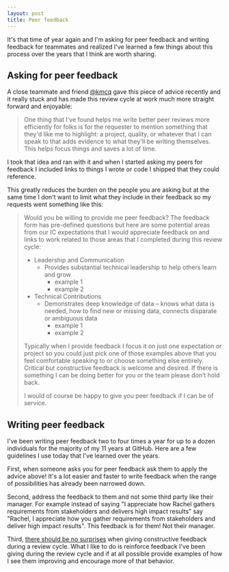 ```yaml
---
layout: post
title: Peer feedback
---
```


It's that time of year again and I'm asking for peer feedback and writing feedback for teammates and realized I've learned a few things about this process over the years that I think are worth sharing.

## Asking for peer feedback

A close teammate and friend [@kmcq](https://github.com/kmcq) gave this piece of advice recently and it really stuck and has made this review cycle at work much more straight forward and enjoyable:

> One thing that I've found helps me write better peer reviews more efficiently for folks is for the requester to mention something that they'd like me to highlight: a project, quality, or whatever that I can speak to that adds evidence to what they'll be writing themselves. This helps focus things and saves a lot of time.

I took that idea and ran with it and when I started asking my peers for feedback I included links to things I wrote or code I shipped that they could reference.

This greatly reduces the burden on the people you are asking but at the same time I don't want to limit what they include in their feedback so my requests went something like this:

> Would you be willing to provide me peer feedback? The feedback form has pre-defined questions but here are some potential areas from our IC expectations that I would appreciate feedback on and links to work related to those areas that I completed during this review cycle:
>
> - Leadership and Communication
>     - Provides substantial technical leadership to help others learn and grow
>         - example 1
>         - example 2
> - Technical Contributions
>     - Demonstrates deep knowledge of data – knows what data is needed, how to find new or missing data, connects disparate or ambiguous data
>         - example 1
>         - example 2
>
> Typically when I provide feedback I focus it on just one expectation or project so you could just pick one of those examples above that you feel comfortable speaking to or choose something else entirely. Critical but constructive feedback is welcome and desired. If there is something I can be doing better for you or the team please don’t hold back.
>
> I would of course be happy to give you peer feedback if I can be of service.

## Writing peer feedback

I've been writing peer feedback two to four times a year for up to a dozen individuals for the majority of my 11 years at GitHub. Here are a few guidelines I use today that I've learned over the years.

First, when someone asks you for peer feedback ask them to apply the advice above! It's a lot easier and faster to write feedback when the range of possibilities has already been narrowed down.

Second, address the feedback to them and not some third party like their manager. For example instead of saying "I appreciate how Rachel gathers requirements from stakeholders and delivers high impact results" say "Rachel, I appreciate how you gather requirements from stakeholders and deliver high impact results". This feedback is for them! Not their manager.

Third, [there should be no surprises](http://theprogrammingbutler.com/blog/archives/2014/11/23/intention-vs-perception/#avoid-surprises) when giving constructive feedback during a review cycle. What I like to do is reinforce feedback I've been giving during the review cycle and if at all possible provide examples of how I see them improving and encourage more of that behavior.
